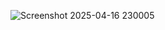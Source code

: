![Screenshot 2025-04-16 230005](https://github.com/user-attachments/assets/8dcf2301-fcbf-4571-888c-101a3e274ca7)
